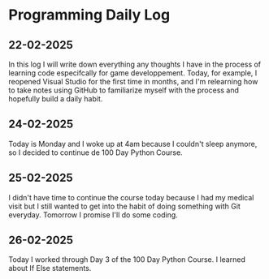 # Programming Daily Log

## 22-02-2025
In this log I will write down everything any thoughts I have in the process of learning code especifcally for game developpement.
Today, for example, I reopened Visual Studio for the first time in months, and I'm relearning how to take notes using GitHub to familiarize 
myself with the process and hopefully build a daily habit. 

## 24-02-2025
Today is Monday and I woke up at 4am because I couldn't sleep anymore, so I decided to continue de 100 Day Python Course.

## 25-02-2025
I didn't have time to continue the course today because I had my medical visit but I still wanted to get into the habit of doing something with Git everyday. Tomorrow I promise I'll do some coding.

## 26-02-2025
Today I worked through Day 3 of the 100 Day Python Course. I learned about If Else statements.